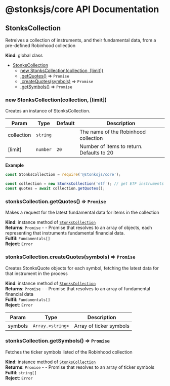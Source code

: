 # @stonksjs/core API Documentation

<a name="StonksCollection"></a>

## StonksCollection

Retreives a collection of instruments, and their fundamental data, from a pre-defined Robinhood
collection

**Kind**: global class

- [StonksCollection](#StonksCollection)
  - [new StonksCollection(collection, [limit])](#new_StonksCollection_new)
  - [.getQuotes()](#StonksCollection+getQuotes) ⇒ <code>Promise</code>
  - [.createQuotes(symbols)](#StonksCollection+createQuotes) ⇒ <code>Promise</code>
  - [.getSymbols()](#StonksCollection+getSymbols) ⇒ <code>Promise</code>

<a name="new_StonksCollection_new"></a>

### new StonksCollection(collection, [limit])

Creates an instance of StonksCollection.

| Param      | Type                | Default         | Description                               |
| ---------- | ------------------- | --------------- | ----------------------------------------- |
| collection | <code>string</code> |                 | The name of the Robinhood collection      |
| [limit]    | <code>number</code> | <code>20</code> | Number of items to return. Defaults to 20 |

**Example**

```js
const StonksCollection = require('@stonksjs/core');

const collection = new StonksCollection('etf'); // get ETF instruments
const quotes = await collection.getQuotes();
```

<a name="StonksCollection+getQuotes"></a>

### stonksCollection.getQuotes() ⇒ <code>Promise</code>

Makes a request for the latest fundamental data for items in the collection

**Kind**: instance method of [<code>StonksCollection</code>](#StonksCollection)  
**Returns**: <code>Promise</code> - - Promise that resolves to an array of objects, each
representing that instruments fundamental financial data.  
**Fulfil**: <code>Fundamentals[]</code>  
**Reject**: <code>Error</code>  
<a name="StonksCollection+createQuotes"></a>

### stonksCollection.createQuotes(symbols) ⇒ <code>Promise</code>

Creates StonksQuote objects for each symbol, fetching the latest data for that instrument in the
process

**Kind**: instance method of [<code>StonksCollection</code>](#StonksCollection)  
**Returns**: <code>Promise</code> - - Promise that resolves to an array of fundamental financial
data  
**Fulfil**: <code>Fundamentals[]</code>  
**Reject**: <code>Error</code>

| Param   | Type                              | Description             |
| ------- | --------------------------------- | ----------------------- |
| symbols | <code>Array.&lt;string&gt;</code> | Array of ticker symbols |

<a name="StonksCollection+getSymbols"></a>

### stonksCollection.getSymbols() ⇒ <code>Promise</code>

Fetches the ticker symbols listed of the Robinhood collection

**Kind**: instance method of [<code>StonksCollection</code>](#StonksCollection)  
**Returns**: <code>Promise</code> - - Promise that resolves to an array of ticker symbols  
**Fulfil**: <code>string[]</code>  
**Reject**: <code>Error</code>
